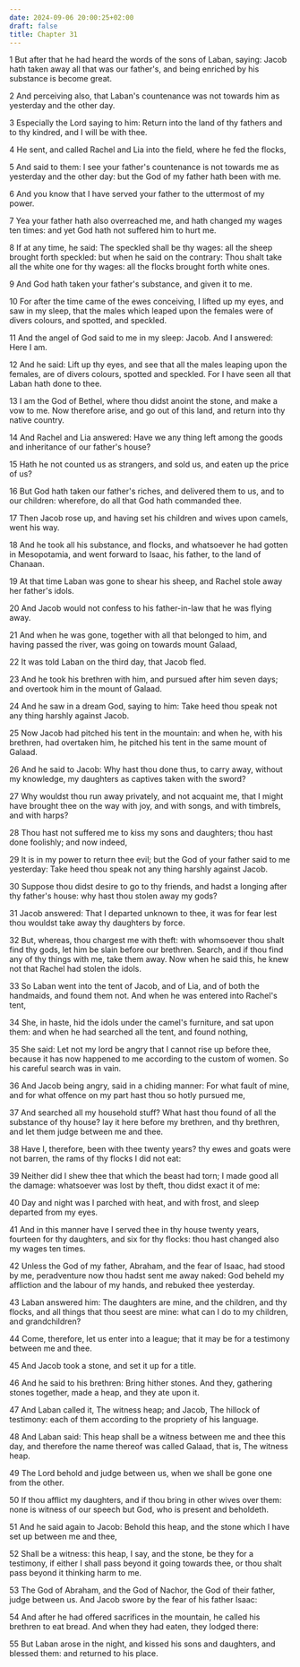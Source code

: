 ```yaml
---
date: 2024-09-06 20:00:25+02:00
draft: false
title: Chapter 31
---
```




1 But after that he had heard the words of the sons of Laban, saying: Jacob hath taken away all that was our father's, and being enriched by his substance is become great.

2 And perceiving also, that Laban's countenance was not towards him as yesterday and the other day.

3 Especially the Lord saying to him: Return into the land of thy fathers and to thy kindred, and I will be with thee.

4 He sent, and called Rachel and Lia into the field, where he fed the flocks,

5 And said to them: I see your father's countenance is not towards me as yesterday and the other day: but the God of my father hath been with me.

6 And you know that I have served your father to the uttermost of my power.

7 Yea your father hath also overreached me, and hath changed my wages ten times: and yet God hath not suffered him to hurt me.

8 If at any time, he said: The speckled shall be thy wages: all the sheep brought forth speckled: but when he said on the contrary: Thou shalt take all the white one for thy wages: all the flocks brought forth white ones.

9 And God hath taken your father's substance, and given it to me.

10 For after the time came of the ewes conceiving, I lifted up my eyes, and saw in my sleep, that the males which leaped upon the females were of divers colours, and spotted, and speckled.

11 And the angel of God said to me in my sleep: Jacob. And I answered: Here I am.

12 And he said: Lift up thy eyes, and see that all the males leaping upon the females, are of divers colours, spotted and speckled. For I have seen all that Laban hath done to thee.

13 I am the God of Bethel, where thou didst anoint the stone, and make a vow to me. Now therefore arise, and go out of this land, and return into thy native country.

14 And Rachel and Lia answered: Have we any thing left among the goods and inheritance of our father's house?

15 Hath he not counted us as strangers, and sold us, and eaten up the price of us?

16 But God hath taken our father's riches, and delivered them to us, and to our children: wherefore, do all that God hath commanded thee.

17 Then Jacob rose up, and having set his children and wives upon camels, went his way.

18 And he took all his substance, and flocks, and whatsoever he had gotten in Mesopotamia, and went forward to Isaac, his father, to the land of Chanaan.

19 At that time Laban was gone to shear his sheep, and Rachel stole away her father's idols.

20 And Jacob would not confess to his father-in-law that he was flying away.

21 And when he was gone, together with all that belonged to him, and having passed the river, was going on towards mount Galaad,

22 It was told Laban on the third day, that Jacob fled.

23 And he took his brethren with him, and pursued after him seven days; and overtook him in the mount of Galaad.

24 And he saw in a dream God, saying to him: Take heed thou speak not any thing harshly against Jacob.

25 Now Jacob had pitched his tent in the mountain: and when he, with his brethren, had overtaken him, he pitched his tent in the same mount of Galaad.

26 And he said to Jacob: Why hast thou done thus, to carry away, without my knowledge, my daughters as captives taken with the sword?

27 Why wouldst thou run away privately, and not acquaint me, that I might have brought thee on the way with joy, and with songs, and with timbrels, and with harps?

28 Thou hast not suffered me to kiss my sons and daughters; thou hast done foolishly; and now indeed,

29 It is in my power to return thee evil; but the God of your father said to me yesterday: Take heed thou speak not any thing harshly against Jacob.

30 Suppose thou didst desire to go to thy friends, and hadst a longing after thy father's house: why hast thou stolen away my gods?

31 Jacob answered: That I departed unknown to thee, it was for fear lest thou wouldst take away thy daughters by force.

32 But, whereas, thou chargest me with theft: with whomsoever thou shalt find thy gods, let him be slain before our brethren. Search, and if thou find any of thy things with me, take them away. Now when he said this, he knew not that Rachel had stolen the idols.

33 So Laban went into the tent of Jacob, and of Lia, and of both the handmaids, and found them not. And when he was entered into Rachel's tent,

34 She, in haste, hid the idols under the camel's furniture, and sat upon them: and when he had searched all the tent, and found nothing,

35 She said: Let not my lord be angry that I cannot rise up before thee, because it has now happened to me according to the custom of women. So his careful search was in vain.

36 And Jacob being angry, said in a chiding manner: For what fault of mine, and for what offence on my part hast thou so hotly pursued me,

37 And searched all my household stuff? What hast thou found of all the substance of thy house? lay it here before my brethren, and thy brethren, and let them judge between me and thee.

38 Have I, therefore, been with thee twenty years? thy ewes and goats were not barren, the rams of thy flocks I did not eat:

39 Neither did I shew thee that which the beast had torn; I made good all the damage: whatsoever was lost by theft, thou didst exact it of me:

40 Day and night was I parched with heat, and with frost, and sleep departed from my eyes.

41 And in this manner have I served thee in thy house twenty years, fourteen for thy daughters, and six for thy flocks: thou hast changed also my wages ten times.

42 Unless the God of my father, Abraham, and the fear of Isaac, had stood by me, peradventure now thou hadst sent me away naked: God beheld my affliction and the labour of my hands, and rebuked thee yesterday.

43 Laban answered him: The daughters are mine, and the children, and thy flocks, and all things that thou seest are mine: what can I do to my children, and grandchildren?

44 Come, therefore, let us enter into a league; that it may be for a testimony between me and thee.

45 And Jacob took a stone, and set it up for a title.

46 And he said to his brethren: Bring hither stones. And they, gathering stones together, made a heap, and they ate upon it.

47 And Laban called it, The witness heap; and Jacob, The hillock of testimony: each of them according to the propriety of his language.

48 And Laban said: This heap shall be a witness between me and thee this day, and therefore the name thereof was called Galaad, that is, The witness heap.

49 The Lord behold and judge between us, when we shall be gone one from the other.

50 If thou afflict my daughters, and if thou bring in other wives over them: none is witness of our speech but God, who is present and beholdeth.

51 And he said again to Jacob: Behold this heap, and the stone which I have set up between me and thee,

52 Shall be a witness: this heap, I say, and the stone, be they for a testimony, if either I shall pass beyond it going towards thee, or thou shalt pass beyond it thinking harm to me.

53 The God of Abraham, and the God of Nachor, the God of their father, judge between us. And Jacob swore by the fear of his father Isaac:

54 And after he had offered sacrifices in the mountain, he called his brethren to eat bread. And when they had eaten, they lodged there:

55 But Laban arose in the night, and kissed his sons and daughters, and blessed them: and returned to his place.


